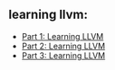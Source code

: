 ## learning llvm:
- [Part 1: Learning LLVM](https://sh4dy.com/2024/06/29/learning_llvm_01/)
- [Part 2: Learning LLVM](https://sh4dy.com/2024/07/06/learning_llvm_02/) 
- [Part 3: Learning LLVM](https://sh4dy.com/2024/11/24/learning_llvm_03/)
